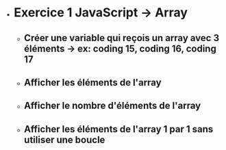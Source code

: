 - # Exercice 1 JavaScript -> Array

    - ## Créer une variable qui reçois un array avec 3 éléments -> ex: coding 15, coding 16, coding 17


    - ##  Afficher les éléments de l'array


    - ## Afficher le nombre d'éléments de l'array


    - ## Afficher les éléments de l'array 1 par 1 sans utiliser une boucle
